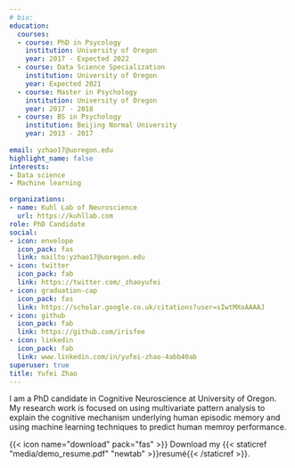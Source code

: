 ```yaml
---
# bio: 
education:
  courses:
  - course: PhD in Psycology
    institution: University of Oregon
    year: 2017 - Expected 2022
  - course: Data Science Specialization
    institution: University of Oregon
    year: Expected 2021
  - course: Master in Psychology
    institution: University of Oregon
    year: 2017 - 2018
  - course: BS in Psychology
    institution: Beijing Normal University
    year: 2013 - 2017
    
email: yzhao17@uoregon.edu
highlight_name: false
interests:
- Data science
- Machine learning 

organizations:
- name: Kuhl Lab of Neuroscience
  url: https://kuhllab.com
role: PhD Candidate
social:
- icon: envelope
  icon_pack: fas
  link: mailto:yzhao17@uoregon.edu
- icon: twitter
  icon_pack: fab
  link: https://twitter.com/_zhaoyufei
- icon: graduation-cap
  icon_pack: fas
  link: https://scholar.google.co.uk/citations?user=sIwtMXoAAAAJ
- icon: github
  icon_pack: fab
  link: https://github.com/irisfee
- icon: linkedin
  icon_pack: fab
  link: www.linkedin.com/in/yufei-zhao-4abb40ab
superuser: true
title: Yufei Zhao
---
```


I am a PhD candidate in Cognitive Neuroscience at University of Oregon. My research work is focused on using multivariate pattern analysis to explain the cognitive mechanism underlying human episodic memory and using machine learning techniques to predict human memroy performance. 



{{< icon name="download" pack="fas" >}} Download my {{< staticref "media/demo_resume.pdf" "newtab" >}}resumé{{< /staticref >}}.
